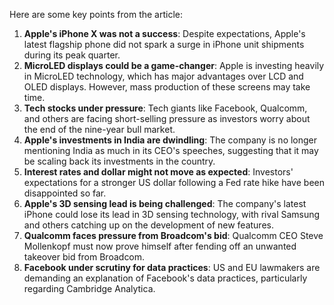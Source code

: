 Here are some key points from the article:

1. **Apple's iPhone X was not a success**: Despite expectations, Apple's latest flagship phone did not spark a surge in iPhone unit shipments during its peak quarter.
2. **MicroLED displays could be a game-changer**: Apple is investing heavily in MicroLED technology, which has major advantages over LCD and OLED displays. However, mass production of these screens may take time.
3. **Tech stocks under pressure**: Tech giants like Facebook, Qualcomm, and others are facing short-selling pressure as investors worry about the end of the nine-year bull market.
4. **Apple's investments in India are dwindling**: The company is no longer mentioning India as much in its CEO's speeches, suggesting that it may be scaling back its investments in the country.
5. **Interest rates and dollar might not move as expected**: Investors' expectations for a stronger US dollar following a Fed rate hike have been disappointed so far.
6. **Apple's 3D sensing lead is being challenged**: The company's latest iPhone could lose its lead in 3D sensing technology, with rival Samsung and others catching up on the development of new features.
7. **Qualcomm faces pressure from Broadcom's bid**: Qualcomm CEO Steve Mollenkopf must now prove himself after fending off an unwanted takeover bid from Broadcom.
8. **Facebook under scrutiny for data practices**: US and EU lawmakers are demanding an explanation of Facebook's data practices, particularly regarding Cambridge Analytica.